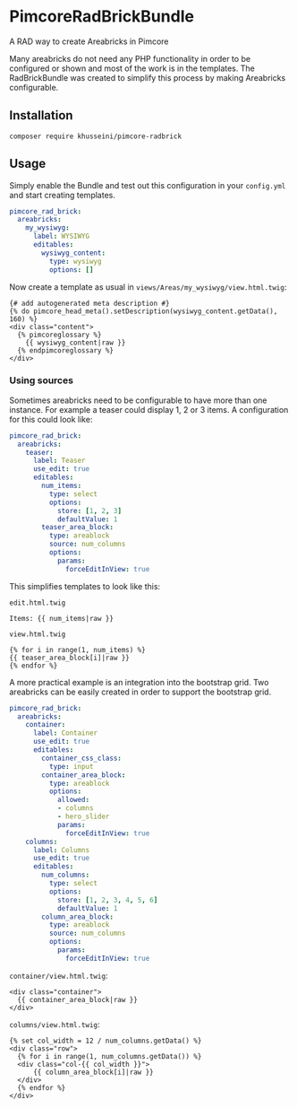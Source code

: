 # PimcoreRadBrickBundle
A RAD way to create Areabricks in Pimcore

Many areabricks do not need any PHP functionality in order to be 
configured or shown and most of the work is in the templates.
The RadBrickBundle was created to simplify this process by
making Areabricks configurable.

## Installation
```
composer require khusseini/pimcore-radbrick
```

## Usage

Simply enable the Bundle and test out this configuration in your `config.yml` and start creating templates.

```yaml
pimcore_rad_brick:
  areabricks:
    my_wysiwyg: 
      label: WYSIWYG
      editables:
        wysiwyg_content:
          type: wysiwyg
          options: []
```

Now create a template as usual in `views/Areas/my_wysiwyg/view.html.twig`:
```twig
{# add autogenerated meta description #}
{% do pimcore_head_meta().setDescription(wysiwyg_content.getData(), 160) %}
<div class="content">
  {% pimcoreglossary %}
    {{ wysiwyg_content|raw }}
  {% endpimcoreglossary %}
</div>
```

### Using sources

Sometimes areabricks need to be configurable to have more than one instance. For example a teaser could display 1, 2 or 3 items.
A configuration for this could look like:

```yaml
pimcore_rad_brick:
  areabricks:
    teaser:
      label: Teaser
      use_edit: true
      editables:
        num_items:
          type: select
          options:
            store: [1, 2, 3]
            defaultValue: 1
        teaser_area_block:
          type: areablock
          source: num_columns
          options:
            params:
              forceEditInView: true
```

This simplifies templates to look like this:

`edit.html.twig`
```twig
Items: {{ num_items|raw }}
```

`view.html.twig`
```twig
{% for i in range(1, num_items) %}
{{ teaser_area_block[i]|raw }}
{% endfor %}
```
A more practical example is an integration into the bootstrap grid.
Two areabricks can be easily created in order to support the bootstrap grid.

```yaml
pimcore_rad_brick:
  areabricks:
    container:
      label: Container
      use_edit: true
      editables:
        container_css_class:
          type: input
        container_area_block:
          type: areablock
          options:
            allowed:
            - columns
            - hero_slider
            params:
              forceEditInView: true
    columns:
      label: Columns
      use_edit: true
      editables:
        num_columns:
          type: select
          options:
            store: [1, 2, 3, 4, 5, 6]
            defaultValue: 1
        column_area_block:
          type: areablock
          source: num_columns
          options:
            params:
              forceEditInView: true
```

`container/view.html.twig`:
```twig
<div class="container">
  {{ container_area_block|raw }}
</div>
```
`columns/view.html.twig`:
```twig
{% set col_width = 12 / num_columns.getData() %}
<div class="row">
  {% for i in range(1, num_columns.getData()) %}
  <div class="col-{{ col_width }}">
      {{ column_area_block[i]|raw }}
  </div>
  {% endfor %}
</div>
```